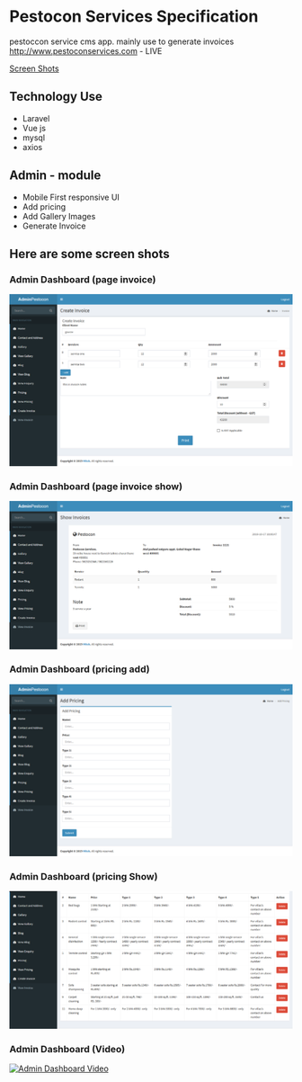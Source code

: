 # Pestocon Services Specification

pestoccon service cms app. mainly use to generate invoices
http://www.pestoconservices.com - LIVE

[Screen Shots](https://github.com/kratos619/personal_private_repo_description/blob/master/jdapp.md#here-are-some-screen-shots)

## Technology Use

- Laravel
- Vue js
- mysql
- axios

## Admin - module

- Mobile First responsive UI
- Add pricing
- Add Gallery Images
- Generate Invoice

## Here are some screen shots

### Admin Dashboard (page invoice)

![page_invoice](./PestoconServices/invoiceCreate.png)

### Admin Dashboard (page invoice show)

![Doctor Dashboard (Appointment)](./PestoconServices/show_service.png)

### Admin Dashboard (pricing add)

![Doctor Dashboard (Patient)](./PestoconServices/pricing_page.png)

### Admin Dashboard (pricing Show)

![Doctor Dashboard (Patient)](./PestoconServices/pricing_page_show.png)

### Admin Dashboard (Video)

[![Admin Dashboard Video](https://img.youtube.com/vi/Yt-DtPVMwRE/0.jpg)](https://www.youtube.com/watch?v=Yt-DtPVMwRE)
